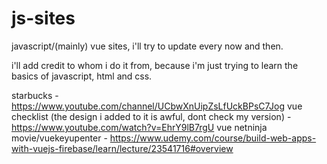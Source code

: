 # js-sites
javascript/(mainly) vue sites, i'll try to update every now and then.

i'll add credit to whom i do it from, because i'm just trying to learn the basics of javascript, html and css.

starbucks - https://www.youtube.com/channel/UCbwXnUipZsLfUckBPsC7Jog
vue checklist (the design i added to it is awful, dont check my version) - https://www.youtube.com/watch?v=EhrY9lB7rgU
vue netninja movie/vuekeyupenter - https://www.udemy.com/course/build-web-apps-with-vuejs-firebase/learn/lecture/23541716#overview

